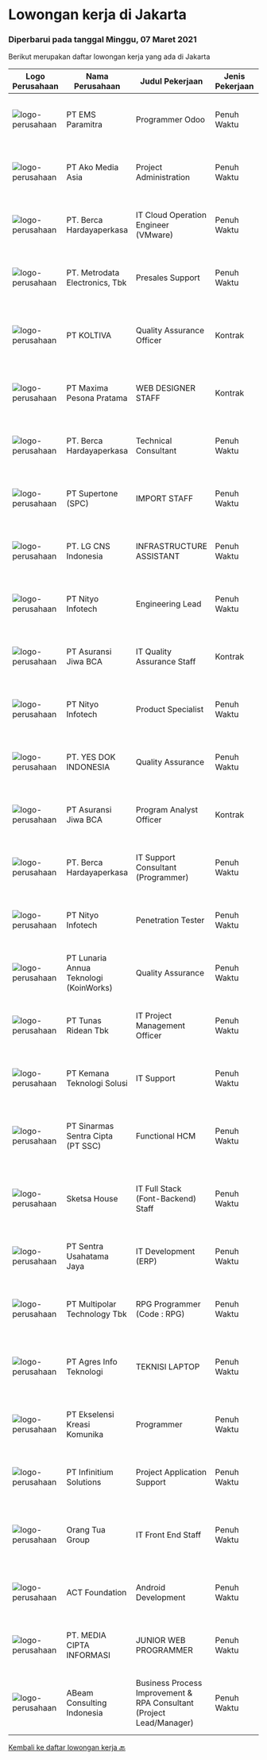 
  # Lowongan kerja di Jakarta

  ### Diperbarui pada tanggal Minggu, 07 Maret 2021

  Berikut merupakan daftar lowongan kerja yang ada di Jakarta

  |Logo Perusahaan | Nama Perusahaan | Judul Pekerjaan | Jenis Pekerjaan | Gaji Pekerjaan | Lokasi | Deskripsi | Tanggal diunggah | Pranala |
  | -------------- | --------------- | --------------- | --------- | --------- | -------------- | ------- | ----------- | ----------- |
  |![logo-perusahaan](https://image-service-cdn.seek.com.au/5ac7d78927e0e4d69edd2a2580afbd4c01ba6ead/ee4dce1061f3f616224767ad58cb2fc751b8d2dc)|PT EMS Paramitra|Programmer Odoo|Penuh Waktu|Rp. 6.500.000-Rp. 10.000.000|Jakarta Raya|University degree in information Technology.  Having experience in minimum than 3 year. Minimum GPA 3.0 Mastering Python Mastering Reporting Tools ...|Sabtu, 06 Maret 2021|https://www.jobstreet.co.id/id/job/programmer-odoo-3467634?token=0~3d83da7d-5c1b-454e-b030-e14600854a0b&sectionRank=1&jobId=jobstreet-id-job-3467634|
|![logo-perusahaan](https://image-service-cdn.seek.com.au/2b14206395c6b15ff85fdcdb85f74d423062361c/ee4dce1061f3f616224767ad58cb2fc751b8d2dc)|PT Ako Media Asia|Project Administration|Penuh Waktu|---|Jakarta Raya|Job Description: •Scheduling routine meetings and recording decisions (e.g. next steps, assigned tasks etc.)• Breaking complex projects into simpler...|Jumat, 05 Maret 2021|https://www.jobstreet.co.id/id/job/project-administration-3474914?token=0~3d83da7d-5c1b-454e-b030-e14600854a0b&sectionRank=2&jobId=jobstreet-id-job-3474914|
|![logo-perusahaan](https://image-service-cdn.seek.com.au/07808e0e0514b875ff9e370c520f3f76aeab9a82/ee4dce1061f3f616224767ad58cb2fc751b8d2dc)|PT. Berca Hardayaperkasa|IT Cloud Operation Engineer (VMware)|Penuh Waktu|---|Jakarta Pusat|Job Description : Monitoring cloud environment (both VMware vCloud and Network Will be participating in shifting (24x7) with work location in Abdul...|Sabtu, 06 Maret 2021|https://www.jobstreet.co.id/id/job/it-cloud-operation-engineer-vmware-3467345?token=0~3d83da7d-5c1b-454e-b030-e14600854a0b&sectionRank=3&jobId=jobstreet-id-job-3467345|
|![logo-perusahaan](https://image-service-cdn.seek.com.au/360ff551a5280d24a3ac9432bdc8ba5ec988566b/ee4dce1061f3f616224767ad58cb2fc751b8d2dc)|PT. Metrodata Electronics, Tbk|Presales Support|Penuh Waktu|---|Jakarta Raya|Candidate must possess at least Bachelor's Degree in Computer Science/Information Technology or equivalent. Minimum IPK 3.20 / 4.00 At least 2 Year(s)...|Sabtu, 06 Maret 2021|https://www.jobstreet.co.id/id/job/presales-support-3467686?token=0~3d83da7d-5c1b-454e-b030-e14600854a0b&sectionRank=4&jobId=jobstreet-id-job-3467686|
|![logo-perusahaan](https://image-service-cdn.seek.com.au/c722a803b1d921d6d97b57b4df8a14b7a3bb09c5/ee4dce1061f3f616224767ad58cb2fc751b8d2dc)|PT KOLTIVA|Quality Assurance Officer|Kontrak|---|Jakarta Selatan|Melakukan pengujian dan dokumentasi aplikasi serta memberi pelatihan kepada pengguna aplikasi. Berhubungan dengan tim internal (misalnya pengembang...|Jumat, 05 Maret 2021|https://www.jobstreet.co.id/id/job/quality-assurance-officer-3474658?token=0~3d83da7d-5c1b-454e-b030-e14600854a0b&sectionRank=5&jobId=jobstreet-id-job-3474658|
|![logo-perusahaan](https://image-service-cdn.seek.com.au/8ee8a128db15536ee6be7347de5f4bd205a4197c/ee4dce1061f3f616224767ad58cb2fc751b8d2dc)|PT Maxima Pesona Pratama|WEB DESIGNER STAFF|Kontrak|---|Jakarta Selatan|Tugas &amp; Tanggung Jawab: Bertanggung jawab membuat website &amp; maintenance website perusahaan Membuat design yang kreatif dan menarik di website...|Sabtu, 06 Maret 2021|https://www.jobstreet.co.id/id/job/web-designer-staff-3467812?token=0~3d83da7d-5c1b-454e-b030-e14600854a0b&sectionRank=6&jobId=jobstreet-id-job-3467812|
|![logo-perusahaan](https://image-service-cdn.seek.com.au/07808e0e0514b875ff9e370c520f3f76aeab9a82/ee4dce1061f3f616224767ad58cb2fc751b8d2dc)|PT. Berca Hardayaperkasa|Technical Consultant|Penuh Waktu|---|Jakarta Raya|Job Description: Develop existing funcion on ERP JD Edwards &amp; Ideampiere Simplify function on ERP JD Edwards &amp; Ideampiere Develop the latest...|Sabtu, 06 Maret 2021|https://www.jobstreet.co.id/id/job/technical-consultant-3467320?token=0~3d83da7d-5c1b-454e-b030-e14600854a0b&sectionRank=7&jobId=jobstreet-id-job-3467320|
|![logo-perusahaan](https://image-service-cdn.seek.com.au/54d660ee05715b447c68473d5eeab6e1ed91a972/ee4dce1061f3f616224767ad58cb2fc751b8d2dc)|PT Supertone (SPC)|IMPORT STAFF|Penuh Waktu|---|Jakarta Barat|Persyaratan : Usia maks. 27 tahun Pendidikan Min. D3, diutamakan jur. Kesekretarisan/Manajemen/Logistik Setidaknya memiliki 2 tahun pengalaman dalam...|Jumat, 05 Maret 2021|https://www.jobstreet.co.id/id/job/import-staff-3474979?token=0~3d83da7d-5c1b-454e-b030-e14600854a0b&sectionRank=8&jobId=jobstreet-id-job-3474979|
|![logo-perusahaan](https://image-service-cdn.seek.com.au/4f9cd079c9144150391f4ae5cdc7c4f1d6bdef07/ee4dce1061f3f616224767ad58cb2fc751b8d2dc)|PT. LG CNS Indonesia|INFRASTRUCTURE ASSISTANT|Penuh Waktu|Rp. 5.000.000-Rp. 6.000.000|Jakarta Selatan|Main Job Tasks, Duties, and Responsibilities  Define, Design, Develop, Deploy and Maintain infrastructure activities in the SI project. Producing...|Jumat, 05 Maret 2021|https://www.jobstreet.co.id/id/job/infrastructure-assistant-3474535?token=0~3d83da7d-5c1b-454e-b030-e14600854a0b&sectionRank=9&jobId=jobstreet-id-job-3474535|
|![logo-perusahaan](https://image-service-cdn.seek.com.au/ea1290d309f08cbbbd5d7a68ff3b50e38f48cc84/ee4dce1061f3f616224767ad58cb2fc751b8d2dc)|PT Nityo Infotech|Engineering Lead|Penuh Waktu|---|Jakarta Raya|Job Description: Leads a team through the application of deep knowledge of one job area or broad knowledge of several job areas. The operational role,...|Sabtu, 06 Maret 2021|https://www.jobstreet.co.id/id/job/engineering-lead-3463125?token=0~3d83da7d-5c1b-454e-b030-e14600854a0b&sectionRank=10&jobId=jobstreet-id-job-3463125|
|![logo-perusahaan](https://image-service-cdn.seek.com.au/d60c934dbbd8769ff0de3a8953b02bccbae9364a/ee4dce1061f3f616224767ad58cb2fc751b8d2dc)|PT Asuransi Jiwa BCA|IT Quality Assurance Staff|Kontrak|---|Jakarta Raya|Qualification:- Bachelor's Degree in IT / Computer Engineering or equivalent- 1 Year(s) of working experience is an advantage and Fresh Graduates are...|Jumat, 05 Maret 2021|https://www.jobstreet.co.id/id/job/it-quality-assurance-staff-3475080?token=0~3d83da7d-5c1b-454e-b030-e14600854a0b&sectionRank=11&jobId=jobstreet-id-job-3475080|
|![logo-perusahaan](https://image-service-cdn.seek.com.au/ea1290d309f08cbbbd5d7a68ff3b50e38f48cc84/ee4dce1061f3f616224767ad58cb2fc751b8d2dc)|PT Nityo Infotech|Product Specialist|Penuh Waktu|---|Jakarta Raya|Candidate must possess at least Bachelor's Degree in Engineering (Computer/Telecommunication), Computer Science/Information Technology or equivalent....|Sabtu, 06 Maret 2021|https://www.jobstreet.co.id/id/job/product-specialist-3462409?token=0~3d83da7d-5c1b-454e-b030-e14600854a0b&sectionRank=12&jobId=jobstreet-id-job-3462409|
|![logo-perusahaan](https://image-service-cdn.seek.com.au/97cbd536707f5c18fdddca252b3c6e95af711df0/ee4dce1061f3f616224767ad58cb2fc751b8d2dc)|PT. YES DOK INDONESIA|Quality Assurance|Penuh Waktu|Rp. 6.500.000-Rp. 10.000.000|Jakarta Utara|General Job Description: Perform testing of applications and the web to ensure that the application is ready for use and according to user needs....|Jumat, 05 Maret 2021|https://www.jobstreet.co.id/id/job/quality-assurance-3474469?token=0~3d83da7d-5c1b-454e-b030-e14600854a0b&sectionRank=13&jobId=jobstreet-id-job-3474469|
|![logo-perusahaan](https://image-service-cdn.seek.com.au/d60c934dbbd8769ff0de3a8953b02bccbae9364a/ee4dce1061f3f616224767ad58cb2fc751b8d2dc)|PT Asuransi Jiwa BCA|Program Analyst Officer|Kontrak|---|Jakarta Raya|Qualifications:  Candidate must possess at least Bachelor's Degree in Engineering (Computer/Telecommunication) or equivalent. 1 Year(s) of working...|Jumat, 05 Maret 2021|https://www.jobstreet.co.id/id/job/program-analyst-officer-3475058?token=0~3d83da7d-5c1b-454e-b030-e14600854a0b&sectionRank=14&jobId=jobstreet-id-job-3475058|
|![logo-perusahaan](https://image-service-cdn.seek.com.au/07808e0e0514b875ff9e370c520f3f76aeab9a82/ee4dce1061f3f616224767ad58cb2fc751b8d2dc)|PT. Berca Hardayaperkasa|IT Support Consultant (Programmer)|Penuh Waktu|---|Jakarta Raya|Analyze incoming case from customer Give solution to customer Document case resolution report Visit to customer doing onsite support  Qualification : ...|Sabtu, 06 Maret 2021|https://www.jobstreet.co.id/id/job/it-support-consultant-programmer-3467339?token=0~3d83da7d-5c1b-454e-b030-e14600854a0b&sectionRank=15&jobId=jobstreet-id-job-3467339|
|![logo-perusahaan](https://image-service-cdn.seek.com.au/ea1290d309f08cbbbd5d7a68ff3b50e38f48cc84/ee4dce1061f3f616224767ad58cb2fc751b8d2dc)|PT Nityo Infotech|Penetration Tester|Penuh Waktu|---|Jakarta Selatan|Responsibilities: Delivery of penetration testing engagements to clients Project management and end-to-end support on engagements to deliver high...|Jumat, 05 Maret 2021|https://www.jobstreet.co.id/id/job/penetration-tester-3474789?token=0~3d83da7d-5c1b-454e-b030-e14600854a0b&sectionRank=16&jobId=jobstreet-id-job-3474789|
|![logo-perusahaan](https://image-service-cdn.seek.com.au/aab0a5465545de2bbfc9a4ae4502897f3e28e138/ee4dce1061f3f616224767ad58cb2fc751b8d2dc)|PT Lunaria Annua Teknologi (KoinWorks)|Quality Assurance|Penuh Waktu|---|Jakarta Raya|What you’ll be doing: Create detailed, comprehensive, and well-structured test cases based on business and functional requirements Perform thorough...|Jumat, 05 Maret 2021|https://www.jobstreet.co.id/id/job/quality-assurance-3475028?token=0~3d83da7d-5c1b-454e-b030-e14600854a0b&sectionRank=17&jobId=jobstreet-id-job-3475028|
|![logo-perusahaan](https://image-service-cdn.seek.com.au/ea159cbb3a15121a11e6442b2aade78916e9e5ac/ee4dce1061f3f616224767ad58cb2fc751b8d2dc)|PT Tunas Ridean Tbk|IT Project Management Officer|Penuh Waktu|---|Jakarta Selatan|Responsibilities: Handle and manage all IT Project include schedule and implementation Create Report for related progress implementation &amp; all IT...|Jumat, 05 Maret 2021|https://www.jobstreet.co.id/id/job/it-project-management-officer-3474664?token=0~3d83da7d-5c1b-454e-b030-e14600854a0b&sectionRank=18&jobId=jobstreet-id-job-3474664|
|![logo-perusahaan](https://image-service-cdn.seek.com.au/3e62b25d68183b57ae4a4248a25806d853243b48/ee4dce1061f3f616224767ad58cb2fc751b8d2dc)|PT Kemana Teknologi Solusi|IT Support|Penuh Waktu|---|Jakarta Selatan|Job Descriptions: Installing and configuring computer hardware, software, systems, networks, printers and scanners Monitoring and maintaining computer...|Jumat, 05 Maret 2021|https://www.jobstreet.co.id/id/job/it-support-3474347?token=0~3d83da7d-5c1b-454e-b030-e14600854a0b&sectionRank=19&jobId=jobstreet-id-job-3474347|
|![logo-perusahaan](https://image-service-cdn.seek.com.au/e58884736b2e3e4271cf8268401922d6585b0185/ee4dce1061f3f616224767ad58cb2fc751b8d2dc)|PT Sinarmas Sentra Cipta (PT SSC)|Functional HCM|Penuh Waktu|---|Jakarta Raya|Job description: Support business users in the development, implementation, and support of SAP HR/HCM module in Indonesia/China Office. This role uses...|Sabtu, 06 Maret 2021|https://www.jobstreet.co.id/id/job/functional-hcm-3467201?token=0~3d83da7d-5c1b-454e-b030-e14600854a0b&sectionRank=20&jobId=jobstreet-id-job-3467201|
|![logo-perusahaan](https://image-service-cdn.seek.com.au/c9d1264bf50b7c33d69e52a77ce87a72fd83e7c7/ee4dce1061f3f616224767ad58cb2fc751b8d2dc)|Sketsa House|IT Full Stack (Font-Backend) Staff|Penuh Waktu|Rp. 4.000.000-Rp. 6.000.000|Jakarta Pusat|URGENT NEED (JOIN ASAP)Hi, Sketsahouse are looking for someone who is comfortable with both front and back end programming as a Fullstack Developer to...|Kamis, 04 Maret 2021|https://www.jobstreet.co.id/id/job/it-full-stack-font-backend-staff-3465359?token=0~3d83da7d-5c1b-454e-b030-e14600854a0b&sectionRank=21&jobId=jobstreet-id-job-3465359|
|![logo-perusahaan](https://image-service-cdn.seek.com.au/81dc14cd99cf6e4504446e79b25e483829f9564b/ee4dce1061f3f616224767ad58cb2fc751b8d2dc)|PT Sentra Usahatama Jaya|IT Development (ERP)|Penuh Waktu|---|Jakarta Raya|Persyaratan: Memahami sistem ERP Pengalaman minimal 2 tahun sebagai IT Development Staff atau Programmer Pendidikan minimal S1 pada jurusan Teknik...|Jumat, 05 Maret 2021|https://www.jobstreet.co.id/id/job/it-development-erp-3474919?token=0~3d83da7d-5c1b-454e-b030-e14600854a0b&sectionRank=22&jobId=jobstreet-id-job-3474919|
|![logo-perusahaan](https://image-service-cdn.seek.com.au/fac8ec91dcc0012b551a1f20f6d2707a1f7be282/ee4dce1061f3f616224767ad58cb2fc751b8d2dc)|PT Multipolar Technology Tbk|RPG Programmer (Code : RPG)|Penuh Waktu|---|Jakarta Raya|Scope of works : Analyses and design software’s requirement and specification Develop, test and evaluate new/existing system To produce system...|Sabtu, 06 Maret 2021|https://www.jobstreet.co.id/id/job/rpg-programmer-code-:-rpg-3462612?token=0~3d83da7d-5c1b-454e-b030-e14600854a0b&sectionRank=23&jobId=jobstreet-id-job-3462612|
|![logo-perusahaan](https://image-service-cdn.seek.com.au/54a762ddd666f2b4522792554119a51fd7cfeac4/ee4dce1061f3f616224767ad58cb2fc751b8d2dc)|PT Agres Info Teknologi|TEKNISI LAPTOP|Penuh Waktu|---|Jakarta Raya|Usia  22 - 30 Tahun Pendidikan Minimal SMA/SMK/Sederajat (TIDAK SEDANG BERKULIAH) Setidaknya memiliki 3 - 5 tahun pengalaman dalam bidang yang sesuai...|Jumat, 05 Maret 2021|https://www.jobstreet.co.id/id/job/teknisi-laptop-3474388?token=0~3d83da7d-5c1b-454e-b030-e14600854a0b&sectionRank=24&jobId=jobstreet-id-job-3474388|
|![logo-perusahaan](https://image-service-cdn.seek.com.au/30fd6ea719ddd7a76e7865324e778d7ec2ec4df7/ee4dce1061f3f616224767ad58cb2fc751b8d2dc)|PT Ekselensi Kreasi Komunika|Programmer|Penuh Waktu|Rp. 4.000.000-Rp. 5.200.000|Jakarta Barat|Kandidat harus memiliki setidaknya Diploma di Ilmu Komputer/Teknologi Informasi atau setara. Bahasa yang harus dimiliki: English Setidaknya memiliki...|Sabtu, 06 Maret 2021|https://www.jobstreet.co.id/id/job/programmer-3463061?token=0~3d83da7d-5c1b-454e-b030-e14600854a0b&sectionRank=25&jobId=jobstreet-id-job-3463061|
|![logo-perusahaan](https://image-service-cdn.seek.com.au/06c3df56b6369bca590439015e58338a9695ed80/ee4dce1061f3f616224767ad58cb2fc751b8d2dc)|PT Infinitium Solutions|Project Application Support|Penuh Waktu|Rp. 8.000.000-Rp. 15.000.000|Jakarta Pusat|Responsibilities: Provide 1st and 2nd level support e-Commerce applications &amp; systems Ability to diagnose problems in several areas including...|Jumat, 05 Maret 2021|https://www.jobstreet.co.id/id/job/project-application-support-3475074?token=0~3d83da7d-5c1b-454e-b030-e14600854a0b&sectionRank=26&jobId=jobstreet-id-job-3475074|
|![logo-perusahaan](https://image-service-cdn.seek.com.au/bfdb00c0adbf988c12035f2d57bf67300ceec9e4/ee4dce1061f3f616224767ad58cb2fc751b8d2dc)|Orang Tua Group|IT Front End Staff|Penuh Waktu|---|Jakarta Raya|Candidate must possess at least a Bachelor's Degree, Computer Science/Information Technology, Engineering (Computer/Telecommunication) or equivalent...|Jumat, 05 Maret 2021|https://www.jobstreet.co.id/id/job/it-front-end-staff-3474363?token=0~3d83da7d-5c1b-454e-b030-e14600854a0b&sectionRank=27&jobId=jobstreet-id-job-3474363|
|![logo-perusahaan](https://image-service-cdn.seek.com.au/0892012781cb3bed9a9bffdb3cf92ceb6daad546/ee4dce1061f3f616224767ad58cb2fc751b8d2dc)|ACT Foundation|Android Development|Penuh Waktu|---|Jakarta Selatan|Kualifikasi : Pendidikan Minimal S1 (Lebih disukai Sistem Informasi, Teknik Komputer) Pengalaman membuat Aplikasi Android minimal 2 tahun Memahami...|Jumat, 05 Maret 2021|https://www.jobstreet.co.id/id/job/android-development-3466187?token=0~3d83da7d-5c1b-454e-b030-e14600854a0b&sectionRank=28&jobId=jobstreet-id-job-3466187|
|![logo-perusahaan](https://image-service-cdn.seek.com.au/a5bde08ad2a92c2e61528206e0072c20cf3e0c83/ee4dce1061f3f616224767ad58cb2fc751b8d2dc)|PT. MEDIA CIPTA INFORMASI|JUNIOR WEB PROGRAMMER|Penuh Waktu|---|Jakarta Raya|Kami dari PT. MEDIA CIPTA INFORMASI sedang mencari Web Programmer Junior untuk berkerja secara Tetap, untuk para Fresh Graduate atau dengan...|Jumat, 05 Maret 2021|https://www.jobstreet.co.id/id/job/junior-web-programmer-3474526?token=0~3d83da7d-5c1b-454e-b030-e14600854a0b&sectionRank=29&jobId=jobstreet-id-job-3474526|
|![logo-perusahaan](https://image-service-cdn.seek.com.au/2776c9731e8356fc5b6ee4ecb3f492c665ab9569/ee4dce1061f3f616224767ad58cb2fc751b8d2dc)|ABeam Consulting Indonesia|Business Process Improvement & RPA Consultant (Project Lead/Manager)|Penuh Waktu|---|Jakarta Raya|SummaryLead the Business Process Improvement &amp; RPA Consulting both for Project Lead/ Management and Sales Activity. Job Responsibility Project...|Sabtu, 06 Maret 2021|https://www.jobstreet.co.id/id/job/business-process-improvement-rpa-consultant-project-lead-manager-3467984?token=0~3d83da7d-5c1b-454e-b030-e14600854a0b&sectionRank=30&jobId=jobstreet-id-job-3467984|


  [Kembali ke daftar lowongan kerja 🔙](../README.md#daftar-lowongan-kerja)
  